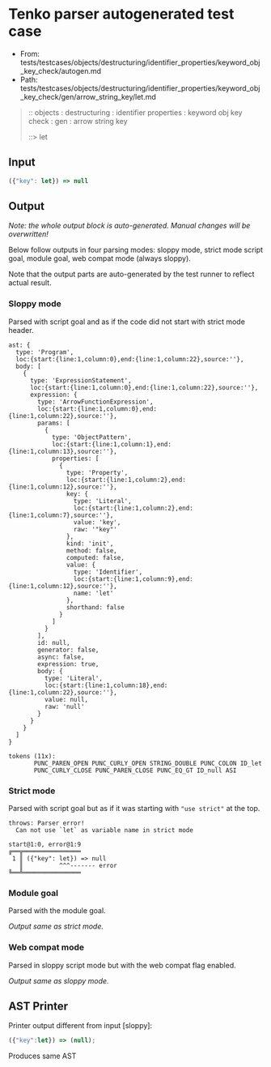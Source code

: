 # Tenko parser autogenerated test case

- From: tests/testcases/objects/destructuring/identifier_properties/keyword_obj_key_check/autogen.md
- Path: tests/testcases/objects/destructuring/identifier_properties/keyword_obj_key_check/gen/arrow_string_key/let.md

> :: objects : destructuring : identifier properties : keyword obj key check : gen : arrow string key
>
> ::> let

## Input


`````js
({"key": let}) => null
`````

## Output

_Note: the whole output block is auto-generated. Manual changes will be overwritten!_

Below follow outputs in four parsing modes: sloppy mode, strict mode script goal, module goal, web compat mode (always sloppy).

Note that the output parts are auto-generated by the test runner to reflect actual result.

### Sloppy mode

Parsed with script goal and as if the code did not start with strict mode header.

`````
ast: {
  type: 'Program',
  loc:{start:{line:1,column:0},end:{line:1,column:22},source:''},
  body: [
    {
      type: 'ExpressionStatement',
      loc:{start:{line:1,column:0},end:{line:1,column:22},source:''},
      expression: {
        type: 'ArrowFunctionExpression',
        loc:{start:{line:1,column:0},end:{line:1,column:22},source:''},
        params: [
          {
            type: 'ObjectPattern',
            loc:{start:{line:1,column:1},end:{line:1,column:13},source:''},
            properties: [
              {
                type: 'Property',
                loc:{start:{line:1,column:2},end:{line:1,column:12},source:''},
                key: {
                  type: 'Literal',
                  loc:{start:{line:1,column:2},end:{line:1,column:7},source:''},
                  value: 'key',
                  raw: '"key"'
                },
                kind: 'init',
                method: false,
                computed: false,
                value: {
                  type: 'Identifier',
                  loc:{start:{line:1,column:9},end:{line:1,column:12},source:''},
                  name: 'let'
                },
                shorthand: false
              }
            ]
          }
        ],
        id: null,
        generator: false,
        async: false,
        expression: true,
        body: {
          type: 'Literal',
          loc:{start:{line:1,column:18},end:{line:1,column:22},source:''},
          value: null,
          raw: 'null'
        }
      }
    }
  ]
}

tokens (11x):
       PUNC_PAREN_OPEN PUNC_CURLY_OPEN STRING_DOUBLE PUNC_COLON ID_let
       PUNC_CURLY_CLOSE PUNC_PAREN_CLOSE PUNC_EQ_GT ID_null ASI
`````

### Strict mode

Parsed with script goal but as if it was starting with `"use strict"` at the top.

`````
throws: Parser error!
  Can not use `let` as variable name in strict mode

start@1:0, error@1:9
╔══╦════════════════
 1 ║ ({"key": let}) => null
   ║          ^^^------- error
╚══╩════════════════

`````


### Module goal

Parsed with the module goal.

_Output same as strict mode._

### Web compat mode

Parsed in sloppy script mode but with the web compat flag enabled.

_Output same as sloppy mode._

## AST Printer

Printer output different from input [sloppy]:

````js
({"key":let}) => (null);
````

Produces same AST
